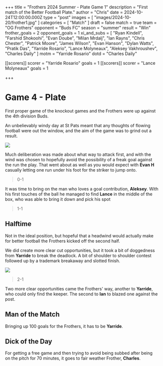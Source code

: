 +++
title = "Frothers 2024 Summer - Plate Game 1"
description = "First match of the Better Football Plate."
author = "Chris"
date = 2024-10-24T12:00:00.000Z
type = "post"
images = [ "images/2024-10-20/frother1.jpg" ]
categories = [ "Match" ]
draft = false
match = true
team = "OG Frothers"
opponent = "Buds FC"
season = "summer"
result = "Win"
frother_goals = 2
opponent_goals = 1
xi_and_subs = [
  "Ryan Kindell",
  "Farshid Shokoohi",
  "Evan Doube",
  "Milan Mrdalj",
  "Ian Rayns",
  "Chris Chester",
  "Patrick Moore",
  "James Wilson",
  "Evan Hanson",
  "Dylan Watts",
  "Pratik Das",
  "Yarride Rosario",
  "Lance Molyneaux",
  "Aleksey Vakhroushev",
  "Charles Daily"
]
motm = "Yarride Rosario"
dotd = "Charles Daily"

[[scorers]]
scorer = "Yarride Rosario"
goals = 1
[[scorers]]
scorer = "Lance Molyneaux"
goals = 1

+++

# Game 4 - Plate

First proper game of the knockout games and the Frothers were up against the 4th division Buds.

An unbelievably windy day at St Pats meant that any thoughts of flowing football were out the window, and the aim of the game was to grind out a result.

![](https://media.giphy.com/media/v1.Y2lkPTc5MGI3NjExcGtnNW93dmkyenp5ZmlsYzAwZXI2Zzg3cTdyenJvdm1xaTV1YWdwcSZlcD12MV9naWZzX3NlYXJjaCZjdD1n/1xlnPRFXzodys2VkZY/giphy.gif)

Much deliberation was made about what way to attack first, and with the wind was chosen to hopefully avoid the possibility of a freak goal against the run the play. That went about as well as you would expect with **Evan H** casually letting one run under his foot for the striker to jump onto.

> 0-1

It was time to bring on the man who loves a goal contribution, **Aleksey**. With his first touches of the ball he managed to find **Lance** in the middle of the box, who was able to bring it down and pick his spot

> 1-1

## Halftime

Not in the ideal position, but hopeful that a headwind would actually make for better football the Frothers kicked off the second half.

We did create more clear cut opportunities, but it took a bit of doggedness from **Yarride** to break the deadlock. A bit of shoulder to shoulder contest followed up by a trademark breakaway and slotted finish.

![](https://media.giphy.com/media/dX1o3682ThHoLyKIA3/giphy.gif?cid=ecf05e47f0fb33rozmqld8qrlpz2mo9cxsm9v0zc4e0mwr2w&ep=v1_gifs_search&rid=giphy.gif&ct=g)

> 2-1

Two more clear opportunities came the Frothers' way, another to **Yarride**, who could only find the keeper. The second to **Ian** to blazed one against the post.

## Man of the Match
Bringing up 100 goals for the Frothers, it has to be **Yarride**. 


## Dick of the Day
For getting a free game and then trying to avoid being subbed after being on the pitch for 70 minutes, it goes to fair weather Frother, **Charles**. 